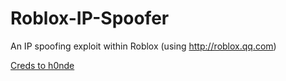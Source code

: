 # Roblox-IP-Spoofer

An IP spoofing exploit within Roblox (using http://roblox.qq.com)

[Creds to h0nde](github.com/users/h0nde)
